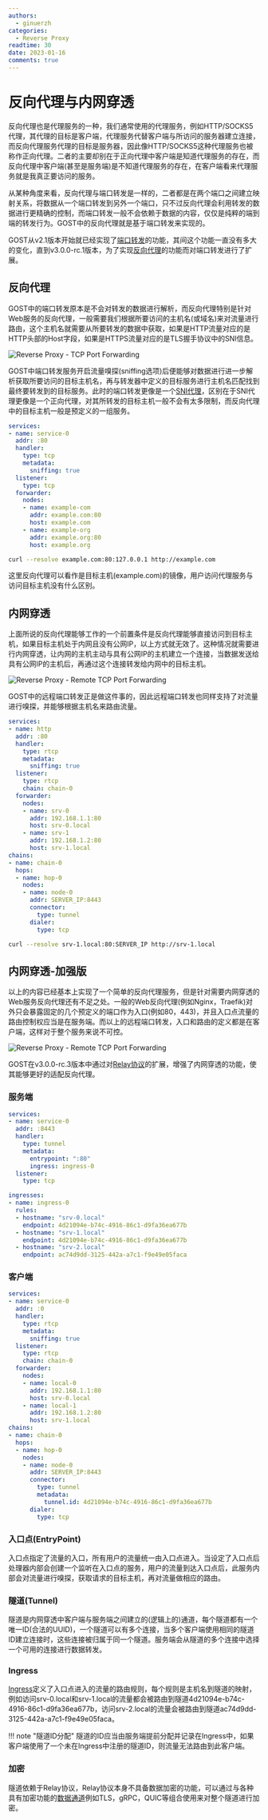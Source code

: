 ```yaml
---
authors:
  - ginuerzh
categories:
  - Reverse Proxy
readtime: 30
date: 2023-01-16
comments: true
---
```


# 反向代理与内网穿透

反向代理也是代理服务的一种，我们通常使用的代理服务，例如HTTP/SOCKS5代理，其代理的目标是客户端，代理服务代替客户端与所访问的服务器建立连接，而反向代理服务代理的目标是服务器，因此像HTTP/SOCKS5这种代理服务也被称作正向代理。二者的主要却别在于正向代理中客户端是知道代理服务的存在，而反向代理中客户端(甚至是服务端)是不知道代理服务的存在，在客户端看来代理服务就是我真正要访问的服务。

从某种角度来看，反向代理与端口转发是一样的，二者都是在两个端口之间建立映射关系，将数据从一个端口转发到另外一个端口，只不过反向代理会利用转发的数据进行更精确的控制，而端口转发一般不会依赖于数据的内容，仅仅是纯粹的端到端的转发行为。GOST中的反向代理就是基于端口转发来实现的。

<!-- more -->

GOST从v2.1版本开始就已经实现了[端口转发](https://v2.gost.run/port-forwarding/)的功能，其间这个功能一直没有多大的变化，直到v3.0.0-rc.1版本，为了实现[反向代理](https://gost.run/tutorials/reverse-proxy/)的功能而对端口转发进行了扩展。

## 反向代理

GOST中的端口转发原本是不会对转发的数据进行解析，而反向代理特别是针对Web服务的反向代理，一般需要我们根据所要访问的主机名(或域名)来对流量进行路由，这个主机名就需要从所要转发的数据中获取，如果是HTTP流量对应的是HTTP头部的Host字段，如果是HTTPS流量对应的是TLS握手协议中的SNI信息。

![Reverse Proxy - TCP Port Forwarding](../../images/reverse-proxy-tcp.png) 

GOST中端口转发服务开启流量嗅探(sniffing选项)后便能够对数据进行进一步解析获取所要访问的目标主机名，再与转发器中定义的目标服务进行主机名匹配找到最终要转发到的目标服务。此时的端口转发更像是一个[SNI代理](https://gost.run/tutorials/protocols/sni/)，区别在于SNI代理更像是一个正向代理，对其所转发的目标主机一般不会有太多限制，而反向代理中的目标主机一般是预定义的一组服务。

```yaml hl_lines="7 14 17"
services:
- name: service-0
  addr: :80
  handler:
    type: tcp
    metadata:
      sniffing: true
  listener:
    type: tcp
  forwarder:
    nodes:
    - name: example-com
      addr: example.com:80
      host: example.com
    - name: example-org
      addr: example.org:80
      host: example.org
```

```bash
curl --resolve example.com:80:127.0.0.1 http://example.com
```

这里反向代理可以看作是目标主机(example.com)的镜像，用户访问代理服务与访问目标主机没有什么区别。

## 内网穿透

上面所说的反向代理能够工作的一个前置条件是反向代理能够直接访问到目标主机，如果目标主机处于内网且没有公网IP，以上方式就无效了。这种情况就需要进行内网穿透，让内网的主机主动与具有公网IP的主机建立一个连接，当数据发送给具有公网IP的主机后，再通过这个连接转发给内网中的目标主机。

![Reverse Proxy - Remote TCP Port Forwarding](../../images/reverse-proxy-rtcp.png) 

GOST中的远程端口转发正是做这件事的，因此远程端口转发也同样支持了对流量进行嗅探，并能够根据主机名来路由流量。

```yaml hl_lines="7 15 18"
services:
- name: http
  addr: :80
  handler:
    type: rtcp
    metadata:
      sniffing: true
  listener:
    type: rtcp
    chain: chain-0
  forwarder:
    nodes:
    - name: srv-0
      addr: 192.168.1.1:80
      host: srv-0.local
    - name: srv-1
      addr: 192.168.1.2:80
      host: srv-1.local
chains:
- name: chain-0
  hops:
  - name: hop-0
    nodes:
    - name: node-0
      addr: SERVER_IP:8443 
      connector:
        type: tunnel
      dialer:
        type: tcp
```

```bash
curl --resolve srv-1.local:80:SERVER_IP http://srv-1.local
```

## 内网穿透-加强版

以上的内容已经基本上实现了一个简单的反向代理服务，但是针对需要内网穿透的Web服务反向代理还有不足之处。一般的Web反向代理(例如Nginx，Traefik)对外只会暴露固定的几个预定义的端口作为入口(例如80，443)，并且入口点流量的路由控制权应当是在服务端。而以上的远程端口转发，入口和路由的定义都是在客户端，这样对于整个服务来说不可控。

![Reverse Proxy - Remote TCP Port Forwarding](../../images/reverse-proxy-rtcp2.png) 

GOST在v3.0.0-rc.3版本中通过对[Relay协议](https://gost.run/tutorials/protocols/relay/)的扩展，增强了内网穿透的功能，使其能够更好的适配反向代理。

### 服务端

```yaml hl_lines="7 8"
services:
- name: service-0
  addr: :8443
  handler:
    type: tunnel
    metadata:
      entrypoint: ":80"
      ingress: ingress-0
  listener:
    type: tcp

ingresses:
- name: ingress-0
  rules:
  - hostname: "srv-0.local"
    endpoint: 4d21094e-b74c-4916-86c1-d9fa36ea677b
  - hostname: "srv-1.local"
    endpoint: 4d21094e-b74c-4916-86c1-d9fa36ea677b
  - hostname: "srv-2.local"
    endpoint: ac74d9dd-3125-442a-a7c1-f9e49e05faca
```

### 客户端

```yaml hl_lines="29"
services:
- name: service-0
  addr: :0
  handler:
    type: rtcp
    metadata:
      sniffing: true
  listener:
    type: rtcp
    chain: chain-0
  forwarder:
    nodes:
    - name: local-0
      addr: 192.168.1.1:80
      host: srv-0.local
    - name: local-1
      addr: 192.168.1.2:80
      host: srv-1.local
chains:
- name: chain-0
  hops:
  - name: hop-0
    nodes:
    - name: node-0
      addr: SERVER_IP:8443 
      connector:
        type: tunnel
        metadata:
          tunnel.id: 4d21094e-b74c-4916-86c1-d9fa36ea677b
      dialer:
        type: tcp
```

### 入口点(EntryPoint)

入口点指定了流量的入口，所有用户的流量统一由入口点进入。当设定了入口点后处理器内部会创建一个监听在入口点的服务，用户的流量到达入口点后，此服务内部会对流量进行嗅探，获取请求的目标主机，再对流量做相应的路由。

### 隧道(Tunnel)

隧道是内网穿透中客户端与服务端之间建立的(逻辑上的)通道，每个隧道都有一个唯一ID(合法的UUID)，一个隧道可以有多个连接，当多个客户端使用相同的隧道ID建立连接时，这些连接被归属于同一个隧道。服务端会从隧道的多个连接中选择一个可用的连接进行数据转发。

### Ingress

[Ingress](https://gost.run/concepts/ingress/)定义了入口点进入的流量的路由规则，每个规则是主机名到隧道的映射，例如访问srv-0.local和srv-1.local的流量都会被路由到隧道4d21094e-b74c-4916-86c1-d9fa36ea677b，访问srv-2.local的流量会被路由到隧道ac74d9dd-3125-442a-a7c1-f9e49e05faca。

!!! note "隧道ID分配"
    隧道的ID应当由服务端提前分配并记录在Ingress中，如果客户端使用了一个未在Ingress中注册的隧道ID，则流量无法路由到此客户端。

### 加密

隧道依赖于Relay协议，Relay协议本身不具备数据加密的功能，可以通过与各种具有加密功能的[数据通道](https://gost.run/tutorials/protocols/overview/#_5)例如TLS，gRPC，QUIC等组合使用来对整个隧道进行加密。

